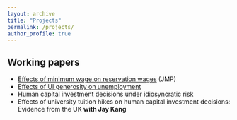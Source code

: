 ```yaml
---
layout: archive
title: "Projects"
permalink: /projects/
author_profile: true
---
```


## Working papers
  - [Effects of minimum wage on reservation wages](/files/research_projects/JMP/JMP_draft.pdf)
(JMP)
  - [Effects of UI generosity on unemployment](/files/research_projects/SYP/fnl_drft.pdf)
  - Human capital investment decisions under idiosyncratic risk
  - Effects of university tuition hikes on human capital investment decisions: Evidence from the UK __with Jay Kang__

<!--
## Selected Peer-Reviewed Papers

{% for post in site.selected reversed %}
  {% include archive-single-research.html %}
{% endfor %}

## Other Publications

{% for post in site.research reversed %}
  {% include archive-single-research.html %}
{% endfor %}

## Working Papers

{% for post in site.workingpapers reversed %}
  {% include archive-single-research.html %}
{% endfor %} -->
